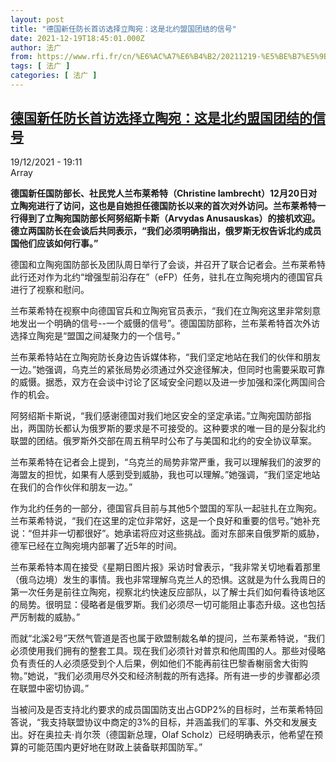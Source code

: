 ```yaml
---
layout: post
title: "德国新任防长首访选择立陶宛：这是北约盟国团结的信号"
date: 2021-12-19T18:45:01.000Z
author: 法广
from: https://www.rfi.fr/cn/%E6%AC%A7%E6%B4%B2/20211219-%E5%BE%B7%E5%9B%BD%E6%96%B0%E4%BB%BB%E9%98%B2%E9%95%BF%E9%A6%96%E8%AE%BF%E9%80%89%E6%8B%A9%E7%AB%8B%E9%99%B6%E5%AE%9B-%E8%BF%99%E6%98%AF%E7%9B%9F%E5%9B%BD%E5%9B%A2%E7%BB%93%E7%9A%84%E4%BF%A1%E5%8F%B7
tags: [ 法广 ]
categories: [ 法广 ]
---
```

<!--1639939501000-->
[德国新任防长首访选择立陶宛：这是北约盟国团结的信号](https://www.rfi.fr/cn/%E6%AC%A7%E6%B4%B2/20211219-%E5%BE%B7%E5%9B%BD%E6%96%B0%E4%BB%BB%E9%98%B2%E9%95%BF%E9%A6%96%E8%AE%BF%E9%80%89%E6%8B%A9%E7%AB%8B%E9%99%B6%E5%AE%9B-%E8%BF%99%E6%98%AF%E7%9B%9F%E5%9B%BD%E5%9B%A2%E7%BB%93%E7%9A%84%E4%BF%A1%E5%8F%B7)
------

<div>
<div>19/12/2021 - 19:11</div>Array<p><strong>                    德国新任国防部长、社民党人兰布莱希特（Christine lambrecht）12月20日对立陶宛进行了访问，这也是自她担任德国防长以来的首次对外访问。兰布莱希特一行得到了立陶宛国防部长阿努绍斯卡斯（Arvydas Anusauskas）的接机欢迎。德立两国防长在会谈后共同表示，“我们必须明确指出，俄罗斯无权告诉北约成员国他们应该如何行事。”                </strong></p><div >                    <p>德国和立陶宛国防部长及团队周日举行了会谈，并召开了联合记者会。兰布莱希特此行还对作为北约“增强型前沿存在”（eFP）任务，驻扎在立陶宛境内的德国官兵进行了视察和慰问。</p><p>兰布莱希特在视察中向德国官兵和立陶宛官员表示，“我们在立陶宛这里非常刻意地发出一个明确的信号--一个威慑的信号”。德国国防部称，兰布莱希特首次外访选择立陶宛是“盟国之间凝聚力的一个信号。”</p><p>兰布莱希特站在立陶宛防长身边告诉媒体称，“我们坚定地站在我们的伙伴和朋友一边。”她强调，乌克兰的紧张局势必须通过外交途径解决，但同时也需要采取可靠的威慑。据悉，双方在会谈中讨论了区域安全问题以及进一步加强和深化两国间合作的机会。</p><p>阿努绍斯卡斯说，“我们感谢德国对我们地区安全的坚定承诺。”立陶宛国防部指出，两国防长都认为俄罗斯的要求是不可接受的。这种要求的唯一目的是分裂北约联盟的团结。俄罗斯外交部在周五稍早时公布了与美国和北约的安全协议草案。</p><p>兰布莱希特在记者会上提到，“乌克兰的局势非常严重，我可以理解我们的波罗的海盟友的担忧，如果有人感到受到威胁，我也可以理解。”她强调，“我们坚定地站在我们的合作伙伴和朋友一边。”</p><p>作为北约任务的一部分，德国官兵目前与其他5个盟国的军队一起驻扎在立陶宛。兰布莱希特说，“我们在这里的定位非常好，这是一个良好和重要的信号。”她补充说：“但并非一切都很好”。她承诺将应对这些挑战。面对东部来自俄罗斯的威胁，德军已经在立陶宛境内部署了近5年的时间。</p><p>兰布莱希特本周在接受《星期日图片报》采访时曾表示，“我非常关切地看着那里（俄乌边境）发生的事情。我也非常理解乌克兰人的恐惧。这就是为什么我周日的第一次任务是前往立陶宛，视察北约快速反应部队，以了解士兵们如何看待该地区的局势。很明显：侵略者是俄罗斯。我们必须尽一切可能阻止事态升级。这也包括严厉制裁的威胁。”</p><p>而就“北溪2号”天然气管道是否也属于欧盟制裁名单的提问，兰布莱希特说，“我们必须使用我们拥有的整套工具。现在我们必须针对普京和他周围的人。那些对侵略负有责任的人必须感受到个人后果，例如他们不能再前往巴黎香榭丽舍大街购物。”她说，“我们必须用尽外交和经济制裁的所有选择。所有进一步的步骤都必须在联盟中密切协调。”</p><p>当被问及是否支持北约要求的成员国国防支出占GDP2%的目标时，兰布莱希特回答说，“我支持联盟协议中商定的3%的目标，并涵盖我们的军事、外交和发展支出。好在奥拉夫·肖尔茨（德国新总理，Olaf Scholz）已经明确表示，他希望在预算的可能范围内更好地在财政上装备联邦国防军。”</p>                                            <div data-selfpromo-newsletter>    </div>    <div data-selfpromo-app>    </div>                </div>
</div>

